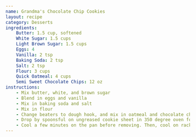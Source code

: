 ```yaml
---
name: Grandma's Chocolate Chip Cookies
layout: recipe
category: Desserts
ingredients:
    Butter: 1.5 cup, softened
    White Sugar: 1.5 cups
    Light Brown Sugar: 1.5 cups
    Eggs: 4
    Vanilla: 2 tsp
    Baking Soda: 2 tsp
    Salt: 2 tsp
    Flour: 3 cups
    Quick Oatmeal: 4 cups
    Semi Sweet Chocolate Chips: 12 oz
instructions:
    - Mix butter, white, and brown sugar
    - Blend in eggs and vanilla
    - Mix in baking soda and salt
    - Mix in flour
    - Change beaters to dough hook, and mix in oatmeal and chocolate chips
    - Drop by spoonsful on ungreased cookie sheet in 350 degree oven for 10-15 minutes
    - Cool a few minutes on the pan before removing. Then, cool on rack or paper towels
---
```

